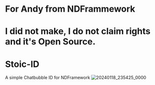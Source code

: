 # For Andy from NDFrammework
# I did not make, I do not claim rights and it's Open Source.


# Stoic-ID
 A simple Chatbubble ID for NDFramework
![20240118_235425_0000](https://github.com/TheStoicBear/Stoic-ID/assets/112611821/53af00bc-a71d-43fc-826e-913933970a2e)
